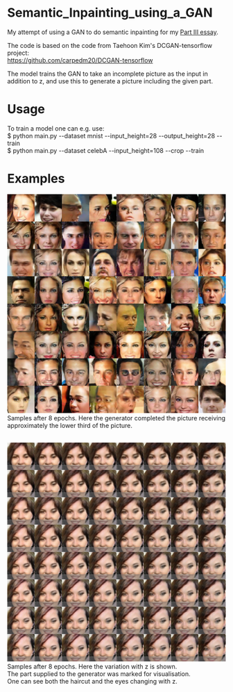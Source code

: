 # Semantic_Inpainting_using_a_GAN
My attempt of using a GAN to do semantic inpainting for my [Part III essay](https://drive.google.com/open?id=1V5S_EPCBNptCq54BXGLzbgWr2sGbvwHX).

The code is based on the code from Taehoon Kim's DCGAN-tensorflow project:<br />
https://github.com/carpedm20/DCGAN-tensorflow

The model trains the GAN to take an incomplete picture as the input in addition to z,
and use this to generate a picture including the given part.<br />

# Usage

To train a model one can e.g. use:<br />
$ python main.py --dataset mnist --input_height=28 --output_height=28 --train <br />
$ python main.py --dataset celebA --input_height=108 --crop --train

# Examples

![Example1](/good_samples/celebA_8e_merge.png) <br />
Samples after 8 epochs. Here the generator completed the picture receiving approximately the lower third of the picture. <br /> <br />

![Example2](/good_samples/celebA_8e_diffz_z_dim=4000_--img_height=12.png) <br />
Samples after 8 epochs. Here the variation with z is shown. <br />
The part supplied to the generator was marked for visualisation. <br />
One can see both the haircut and the eyes changing with z. <br /> <br />

